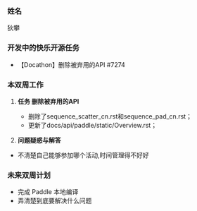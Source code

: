 ### 姓名  
狄攀

### 开发中的快乐开源任务  
- 【Docathon】删除被弃用的API #7274

### 本双周工作  

1. **任务 删除被弃用的API**

    - 删除了sequence_scatter_cn.rst和sequence_pad_cn.rst；
    - 更新了docs/api/paddle/static/Overview.rst； 

3. **问题疑惑与解答**

- 不清楚自己能够参加哪个活动,时间管理得不好好

### 未来双周计划 

- 完成 Paddle 本地编译
- 弄清楚到底要解决什么问题

